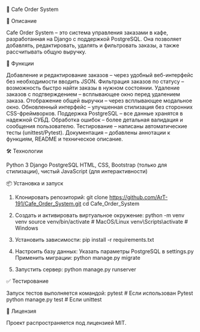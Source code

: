 🏪 Cafe Order System


📌 Описание

Cafe Order System – это система управления заказами в кафе, разработанная на Django с поддержкой PostgreSQL.
Она позволяет добавлять, редактировать, удалять и фильтровать заказы, а также рассчитывать общую выручку.

🚀 Функции

Добавление и редактирование заказов – через удобный веб-интерфейс без необходимости вводить JSON.
Фильтрация заказов по статусу – возможность быстро найти заказы в нужном состоянии.
Удаление заказов с подтверждением – всплывающее окно перед удалением заказа.
Отображение общей выручки – через всплывающее модальное окно.
Обновленный интерфейс – улучшенная стилизация без сторонних CSS-фреймворков.
Поддержка PostgreSQL – все данные хранятся в надежной СУБД.
Обработка ошибок – более детальная валидация и сообщения пользователю.
Тестирование – написаны автоматические тесты (unittest/Pytest).
Документация – добавлены аннотации к функциям, README и техническое описание.

🛠 Технологии

Python 3
Django
PostgreSQL
HTML, CSS, Bootstrap (только для стилизации), чистый JavaScript (для интерактивности)

📦 Установка и запуск

1. Клонировать репозиторий:
    git clone https://github.com/ArT-191/Cafe_Order_System.git
    cd Cafe_Order_System

2. Создать и активировать виртуальное окружение:
    python -m venv venv
    source venv/bin/activate  # MacOS/Linux
    venv\Scripts\activate     # Windows

3. Установить зависимости:
    pip install -r requirements.txt

4. Настроить базу данных:
    Указать параметры PostgreSQL в settings.py
    Применить миграции:
    python manage.py migrate
    
5. Запустить сервер:
    python manage.py runserver
    

✅ Тестирование

Запуск тестов выполняется командой:
    pytest  # Если использован Pytest
    python manage.py test  # Если unittest
    
📄 Лицензия

Проект распространяется под лицензией MIT.



    
